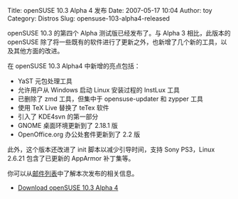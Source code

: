 Title: openSUSE 10.3 Alpha 4 发布
Date: 2007-05-17 10:04
Author: toy
Category: Distros
Slug: opensuse-103-alpha4-released

openSUSE 10.3 的第四个 Alpha 测试版已经发布了。与 Alpha 3 相比，此版本的
openSUSE
除了将一些既有的软件进行了更新之外，也新增了几个新的工具，以及其他方面的改进。

在 openSUSE 10.3 Alpha4 中新增的亮点包括：

-   YaST 元包处理工具
-   允许用户从 Windows 启动 Linux 安装过程的 InstLux 工具
-   已删除了 zmd 工具，但集中于 opensuse-updater 和 zypper 工具
-   使用 TeX Live 替换了 teTex 软件
-   引入了 KDE4svn 的第一部分
-   GNOME 桌面环境更新到了 2.18.1 版
-   OpenOffice.org 办公处套件更新到了 2.2 版

此外，这个版本还改进了 init 脚本以减少引导时间，支持 Sony PS3，Linux
2.6.21 包含了已更新的 AppArmor 补丁集等。

你可以从[邮件列表](http://lists.opensuse.org/opensuse-announce/2007-05/msg00003.html)中了解本次发布的相关信息。

- [Download openSUSE 10.3 Alpha
4](http://en.opensuse.org/Development_Version#Downloads)
